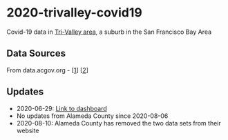 # 2020-trivalley-covid19

Covid-19 data in [Tri-Valley area](https://en.wikipedia.org/wiki/Tri-Valley), a suburb in the San Francisco Bay Area

## Data Sources

From data.acgov.org - [[1](https://data.acgov.org/datasets/AC-HCSA::alameda-county-cumulative-cases-by-place-and-zip)] [[2](https://data.acgov.org/datasets/AC-HCSA::alameda-county-covid-19-cases-and-rates-1)]


## Updates
- 2020-06-29: [Link to dashboard](https://tszhim-tsui.github.io/2020-trivalley-covid19)
- No updates from Alameda County since 2020-08-06
- 2020-08-10: Alameda County has removed the two data sets from their website
